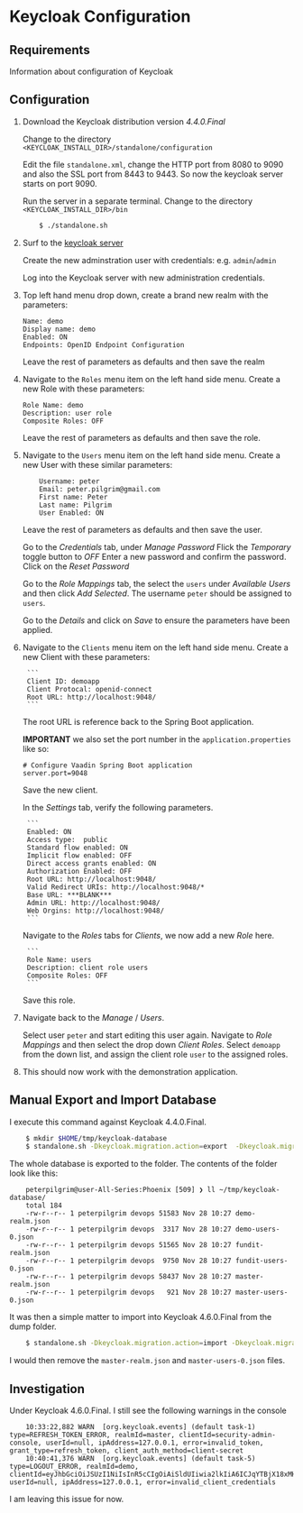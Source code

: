 # Keycloak Configuration

## Requirements

Information about configuration of Keycloak 


## Configuration

1. Download the Keycloak distribution version *4.4.0.Final*

 	Change to the directory `<KEYCLOAK_INSTALL_DIR>/standalone/configuration`

	Edit the file `standalone.xml`, change the HTTP port from 8080 to 9090 and also the SSL port from 8443 to 9443.
	So now the keycloak server starts on port 9090.

	Run the server in a separate terminal. Change to the directory `<KEYCLOAK_INSTALL_DIR>/bin`

	```sh
		$ ./standalone.sh
	```

2. Surf to the [keycloak server](http://localhost:9090/)

	 Create the new adminstration user with credentials: e.g. `admin`/`admin`

	 Log into the Keycloak server with new administration credentials.

3. Top left hand menu drop down, create a brand new realm with the parameters:

	```
	Name: demo
	Display name: demo
	Enabled: ON
	Endpoints: OpenID Endpoint Configuration
	```

	Leave the rest of parameters as defaults and then save the realm

4. Navigate to the `Roles` menu item on the left hand side menu. Create a new Role with these parameters:

	```
	Role Name: demo
	Description: user role
	Composite Roles: OFF
	```

	Leave the rest of parameters as defaults and then save the role.

5. Navigate to the `Users` menu item on the left hand side menu. Create a new User with these similar parameters:

	```
		Username: peter
		Email: peter.pilgrim@gmail.com
		First name: Peter
		Last name: Pilgrim
		User Enabled: ON
	```

	Leave the rest of parameters as defaults and then save the user.

	Go to the *Credentials* tab, under *Manage Password*
	Flick the *Temporary* toggle button to *OFF*
	Enter a new password and confirm the password.
	Click on the *Reset Password*

	Go to the *Role Mappings* tab, the select the `users` under *Available Users* and then click *Add Selected*. The username `peter` should be assigned to `users`.

	Go to the *Details* and click on *Save* to ensure the parameters have been applied.

6. Navigate to the `Clients` menu item on the left hand side menu. Create a new Client with these parameters:

		```
		Client ID: demoapp
		Client Protocal: openid-connect
		Root URL: http://localhost:9048/
		```

	The root URL is reference back to the Spring Boot application.
	
	**IMPORTANT** we also set the port number in the `application.properties` like so:
	
	```
    # Configure Vaadin Spring Boot application
    server.port=9048    
    ``` 
	
	Save the new client.

	In the *Settings* tab, verify the following parameters.

		```
		Enabled: ON
		Access type:  public
		Standard flow enabled: ON
		Implicit flow enabled: OFF
		Direct access grants enabled: ON
		Authorization Enabled: OFF
		Root URL: http://localhost:9048/
		Valid Redirect URIs: http://localhost:9048/*
		Base URL: ***BLANK***
		Admin URL: http://localhost:9048/
		Web Orgins: http://localhost:9048/
		```

	Navigate to the *Roles* tabs for *Clients*, we now add a new *Role* here.

		```
		Role Name: users
		Description: client role users
		Composite Roles: OFF
		```

	Save this role.

7. Navigate back to the *Manage* / *Users*.

	Select user `peter` and start editing this user again. Navigate to *Role Mappings* and then select the drop down *Client Roles*. Select `demoapp` from the down list, and assign the client role `user` to the assigned roles.

8. This should now work with the demonstration application.

## Manual Export and Import Database

I execute this command against Keycloak 4.4.0.Final.

```sh
	$ mkdir $HOME/tmp/keycloak-database
	$ standalone.sh -Dkeycloak.migration.action=export  -Dkeycloak.migration.provider=dir -Dkeycloak.migration.dir=$HOME/tmp/keycloak-database
```

The whole database is exported to the folder. The contents of the folder look like this:

```
	peterpilgrim@user-All-Series:Phoenix [509] ❯ ll ~/tmp/keycloak-database/
	total 184
	-rw-r--r-- 1 peterpilgrim devops 51583 Nov 28 10:27 demo-realm.json
	-rw-r--r-- 1 peterpilgrim devops  3317 Nov 28 10:27 demo-users-0.json
	-rw-r--r-- 1 peterpilgrim devops 51565 Nov 28 10:27 fundit-realm.json
	-rw-r--r-- 1 peterpilgrim devops  9750 Nov 28 10:27 fundit-users-0.json
	-rw-r--r-- 1 peterpilgrim devops 58437 Nov 28 10:27 master-realm.json
	-rw-r--r-- 1 peterpilgrim devops   921 Nov 28 10:27 master-users-0.json
```


It was then a simple matter to import into Keycloak 4.6.0.Final from the dump folder.


```sh
	$ standalone.sh -Dkeycloak.migration.action=import -Dkeycloak.migration.provider=dir  -Dkeycloak.migration.dir=$HOME/tmp/keycloak-database -Dkeycloak.migration.strategy=OVERWRITE_EXISTING
```

I would then remove the `master-realm.json` and `master-users-0.json` files.



## Investigation

Under Keycloak 4.6.0.Final. I still see the following warnings in the console

```
	10:33:22,882 WARN  [org.keycloak.events] (default task-1) type=REFRESH_TOKEN_ERROR, realmId=master, clientId=security-admin-console, userId=null, ipAddress=127.0.0.1, error=invalid_token, grant_type=refresh_token, client_auth_method=client-secret
	10:40:41,376 WARN  [org.keycloak.events] (default task-5) type=LOGOUT_ERROR, realmId=demo, clientId=eyJhbGciOiJSUzI1NiIsInR5cCIgOiAiSldUIiwia2lkIiA6ICJqYTBjX18xMHJXZi1KTEpYSGNqNEdSNWViczRmQlpGS3NpSHItbDlud2F3In0.eyJqdGkiOiI1ZTdhYzQ4Zi1mYjkyLTRkZTYtYjcxNC01MTRlMTZiMmJiNDYiLCJleHAiOjE1NDM0MDE2MDksIm5iZiI6MCwiaWF0IjoxNTQzNDAxMzA5LCJpc3MiOiJodHRwOi8vMTI3Lj, userId=null, ipAddress=127.0.0.1, error=invalid_client_credentials
```

I am leaving this issue for now.

